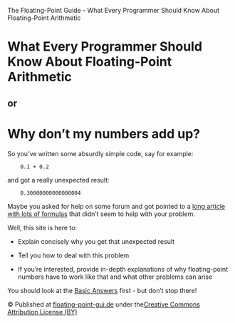 The Floating-Point Guide - What Every Programmer Should Know About Floating-Point Arithmetic

# What Every Programmer Should Know About Floating-Point Arithmetic

## or

# Why don’t my numbers add up?

So you’ve written some absurdly simple code, say for example:

		0.1 + 0.2

and got a really unexpected result:

		0.30000000000000004

Maybe you asked for help on some forum and got pointed to a [long article with lots of formulas](http://download.oracle.com/docs/cd/E19957-01/806-3568/ncg_goldberg.html) that didn’t seem to help with your problem.

Well, this site is here to:

- Explain concisely why you get that unexpected result

- Tell you how to deal with this problem

- If you’re interested, provide in-depth explanations of why floating-point numbers have to work like that and what other problems can arise

You should look at the [Basic Answers](https://floating-point-gui.de/basic/) first - but don’t stop there!

© Published at [floating-point-gui.de](https://floating-point-gui.de/) under the[Creative Commons Attribution License (BY)](http://creativecommons.org/licenses/by/3.0/)